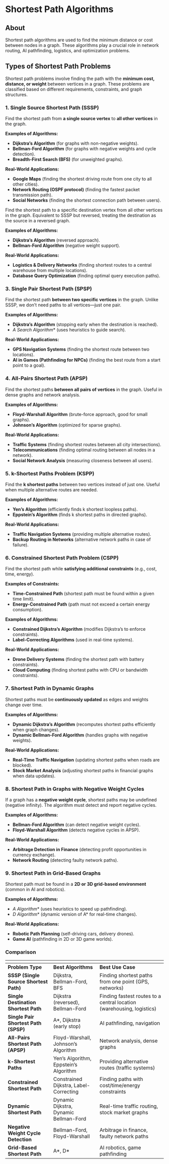 # Shortest Path Algorithms

## About

Shortest path algorithms are used to find the minimum distance or cost between nodes in a graph. These algorithms play a crucial role in network routing, AI pathfinding, logistics, and optimization problems.

## **Types of Shortest Path Problems**

Shortest path problems involve finding the path with the **minimum cost, distance, or weight** between vertices in a graph. These problems are classified based on different requirements, constraints, and graph structures.

### **1️. Single Source Shortest Path (SSSP)**

Find the shortest path from **a single source vertex** to **all other vertices** in the graph.

**Examples of Algorithms:**

* **Dijkstra’s Algorithm** (for graphs with non-negative weights).
* **Bellman-Ford Algorithm** (for graphs with negative weights and cycle detection).
* **Breadth-First Search (BFS)** (for unweighted graphs).

**Real-World Applications:**

* **Google Maps** (finding the shortest driving route from one city to all other cities).
* **Network Routing (OSPF protocol)** (finding the fastest packet transmission path).
* **Social Networks** (finding the shortest connection path between users).

Find the shortest path to a specific destination vertex from all other vertices in the graph. Equivalent to SSSP but reversed, treating the destination as the source in a reversed graph.

**Examples of Algorithms:**

* **Dijkstra’s Algorithm** (reversed approach).
* **Bellman-Ford Algorithm** (negative weight support).

**Real-World Applications:**

* **Logistics & Delivery Networks** (finding shortest routes to a central warehouse from multiple locations).
* **Database Query Optimization** (finding optimal query execution paths).

### **3️. Single Pair Shortest Path (SPSP)**

Find the shortest path **between two specific vertices** in the graph. Unlike SSSP, we don’t need paths to all vertices—just one pair.

&#x20;**Examples of Algorithms:**

* **Dijkstra’s Algorithm** (stopping early when the destination is reached).
* _A Search Algorithm_\* (uses heuristics to guide search).

**Real-World Applications:**

* **GPS Navigation Systems** (finding the shortest route between two locations).
* **AI in Games (Pathfinding for NPCs)** (finding the best route from a start point to a goal).

### **4️. All-Pairs Shortest Path (APSP)**

Find the shortest paths **between all pairs of vertices** in the graph. Useful in dense graphs and network analysis.

**Examples of Algorithms:**

* **Floyd-Warshall Algorithm** (brute-force approach, good for small graphs).
* **Johnson’s Algorithm** (optimized for sparse graphs).

**Real-World Applications:**

* **Traffic Systems** (finding shortest routes between all city intersections).
* **Telecommunications** (finding optimal routing between all nodes in a network).
* **Social Network Analysis** (measuring closeness between all users).

### **5️. k-Shortest Paths Problem (KSPP)**

Find the **k shortest paths** between two vertices instead of just one. Useful when multiple alternative routes are needed.

**Examples of Algorithms:**

* **Yen’s Algorithm** (efficiently finds k shortest loopless paths).
* **Eppstein’s Algorithm** (finds k shortest paths in directed graphs).

**Real-World Applications:**

* **Traffic Navigation Systems** (providing multiple alternative routes).
* **Backup Routing in Networks** (alternative network paths in case of failure).

### **6️. Constrained Shortest Path Problem (CSPP)**

Find the shortest path while **satisfying additional constraints** (e.g., cost, time, energy).

**Examples of Constraints:**

* **Time-Constrained Path** (shortest path must be found within a given time limit).
* **Energy-Constrained Path** (path must not exceed a certain energy consumption).

**Examples of Algorithms:**

* **Constrained Dijkstra’s Algorithm** (modifies Dijkstra’s to enforce constraints).
* **Label-Correcting Algorithms** (used in real-time systems).

**Real-World Applications:**

* **Drone Delivery Systems** (finding the shortest path with battery constraints).
* **Cloud Computing** (finding shortest paths with CPU or bandwidth constraints).

### **7️. Shortest Path in Dynamic Graphs**

Shortest paths must be **continuously updated** as edges and weights change over time.

&#x20;**Examples of Algorithms:**

* **Dynamic Dijkstra’s Algorithm** (recomputes shortest paths efficiently when graph changes).
* **Dynamic Bellman-Ford Algorithm** (handles graphs with negative weights).

**Real-World Applications:**

* **Real-Time Traffic Navigation** (updating shortest paths when roads are blocked).
* **Stock Market Analysis** (adjusting shortest paths in financial graphs when data updates).

### **8️. Shortest Path in Graphs with Negative Weight Cycles**

If a graph has a **negative weight cycle**, shortest paths may be undefined (negative infinity). The algorithm must detect and report negative cycles.

**Examples of Algorithms:**

* **Bellman-Ford Algorithm** (can detect negative weight cycles).
* **Floyd-Warshall Algorithm** (detects negative cycles in APSP).

**Real-World Applications:**

* **Arbitrage Detection in Finance** (detecting profit opportunities in currency exchange).
* **Network Routing** (detecting faulty network paths).

### **9️. Shortest Path in Grid-Based Graphs**

Shortest path must be found in a **2D or 3D grid-based environment** (common in AI and robotics).

**Examples of Algorithms:**

* _A Algorithm_\* (uses heuristics to speed up pathfinding).
* _D Algorithm_\* (dynamic version of A\* for real-time changes).

**Real-World Applications:**

* **Robotic Path Planning** (self-driving cars, delivery drones).
* **Game AI** (pathfinding in 2D or 3D game worlds).

### Comparison

<table data-header-hidden data-full-width="true"><thead><tr><th></th><th></th><th></th></tr></thead><tbody><tr><td><strong>Problem Type</strong></td><td><strong>Best Algorithms</strong></td><td><strong>Best Use Case</strong></td></tr><tr><td><strong>SSSP (Single Source Shortest Path)</strong></td><td>Dijkstra, Bellman-Ford, BFS</td><td>Finding shortest paths from one point (GPS, networks)</td></tr><tr><td><strong>Single Destination Shortest Path</strong></td><td>Dijkstra (reversed), Bellman-Ford</td><td>Finding fastest routes to a central location (warehousing, logistics)</td></tr><tr><td><strong>Single Pair Shortest Path (SPSP)</strong></td><td>A*, Dijkstra (early stop)</td><td>AI pathfinding, navigation</td></tr><tr><td><strong>All-Pairs Shortest Path (APSP)</strong></td><td>Floyd-Warshall, Johnson’s Algorithm</td><td>Network analysis, dense graphs</td></tr><tr><td><strong>k-Shortest Paths</strong></td><td>Yen’s Algorithm, Eppstein’s Algorithm</td><td>Providing alternative routes (traffic systems)</td></tr><tr><td><strong>Constrained Shortest Path</strong></td><td>Constrained Dijkstra, Label-Correcting</td><td>Finding paths with cost/time/energy constraints</td></tr><tr><td><strong>Dynamic Shortest Path</strong></td><td>Dynamic Dijkstra, Dynamic Bellman-Ford</td><td>Real-time traffic routing, stock market graphs</td></tr><tr><td><strong>Negative Weight Cycle Detection</strong></td><td>Bellman-Ford, Floyd-Warshall</td><td>Arbitrage in finance, faulty network paths</td></tr><tr><td><strong>Grid-Based Shortest Path</strong></td><td>A*, D*</td><td>AI robotics, game pathfinding</td></tr></tbody></table>
